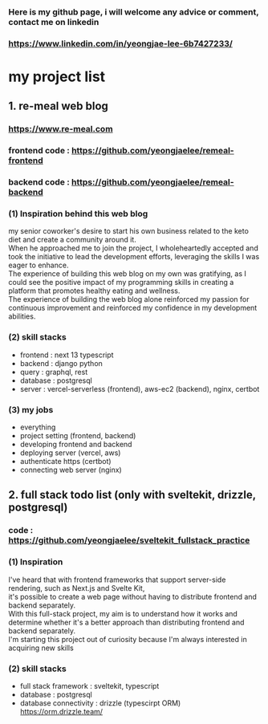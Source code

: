 ### Here is my github page, i will welcome any advice or comment, contact me on linkedin
### https://www.linkedin.com/in/yeongjae-lee-6b7427233/

# my project list 
## 1.  re-meal web blog
### https://www.re-meal.com
### frontend code : https://github.com/yeongjaelee/remeal-frontend
### backend code : https://github.com/yeongjaelee/remeal-backend
### (1) Inspiration behind this web blog <br/>
my senior coworker's desire to start his own business related to the keto diet and create a community around it.<br/>
When he approached me to join the project, I wholeheartedly accepted and took the initiative to lead the development efforts, leveraging the skills I was eager to enhance.<br/>
The experience of building this web blog on my own was gratifying, as I could see the positive impact of my programming skills in creating a platform that promotes healthy eating and wellness.<br/>
The experience of building the web blog alone reinforced my passion for continuous improvement and reinforced my confidence in my development abilities.<br/>

### (2) skill stacks <br/>
- frontend : next 13 typescript <br/>
- backend : django python <br/>
- query : graphql, rest <br/>
- database : postgresql <br/>
- server : vercel-serverless (frontend), aws-ec2 (backend), nginx, certbot <br/>

### (3) my jobs
- everything
- project setting (frontend, backend)
- developing frontend and backend
- deploying server (vercel, aws)
- authenticate https (certbot)
- connecting web server (nginx)


## 2. full stack todo list (only with sveltekit, drizzle, postgresql)
### code : https://github.com/yeongjaelee/sveltekit_fullstack_practice
### (1) Inspiration <br/>
I've heard that with frontend frameworks that support server-side rendering, such as Next.js and Svelte Kit, <br/>
it's possible to create a web page without having to distribute frontend and backend separately. <br/>
With this full-stack project, my aim is to understand how it works and determine whether it's a better approach than distributing frontend and backend separately. <br/>
I'm starting this project out of curiosity because I'm always interested in acquiring new skills <br/>

### (2) skill stacks <br/>
- full stack framework : sveltekit, typescript <br/>
- database : postgresql
- database connectivity : drizzle (typescirpt ORM) https://orm.drizzle.team/
  


<!--
**yeongjaelee/yeongjaelee** is a ✨ _special_ ✨ repository because its `README.md` (this file) appears on your GitHub profile.

Here are some ideas to get you started:

- 🔭 I’m currently working on ...
- 🌱 I’m currently learning ...
- 👯 I’m looking to collaborate on ...
- 🤔 I’m looking for help with ...
- 💬 Ask me about ...
- 📫 How to reach me: ...
- 😄 Pronouns: ...
- ⚡ Fun fact: ...
-->
